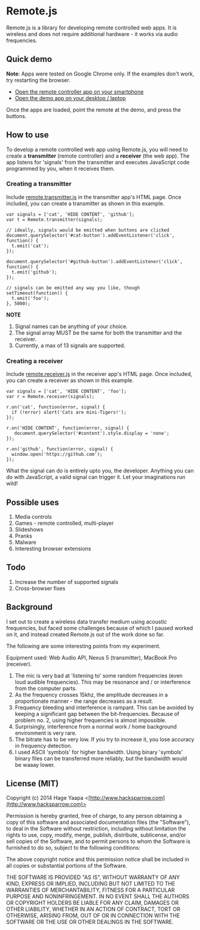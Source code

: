 Remote.js
=========

Remote.js is a library for developing remote controlled web apps. It is wireless and does not require additional hardware - it works via audio frequencies.

## Quick demo

**Note**: Apps were tested on Google Chrome only. If the examples don't work, try restarting the browser.

* [Open the remote controller app on your smartphone](https://hacksparrow.github.io/remote.js/example/controller.html)
* [Open the demo app on your desktop / laptop](https://hacksparrow.github.io/remote.js/example/controlled.html)

Once the apps are loaded, point the remote at the demo, and press the buttons.

## How to use

To develop a remote controlled web app using Remote.js, you will need to create a **transmitter** (remote controller) and a **receiver** (the web app). The  app listens for 'signals' from the transmitter and executes JavaScript code programmed by you, when it receives them.

### Creating a transmitter

Include [remote.transmitter.js](https://raw2.github.com/hacksparrow/remote.js/master/dist/remote.transmitter.js) in the transmitter app's HTML page. Once included, you can create a transmitter as shown in this example.

    var signals = ['cat', 'HIDE CONTENT', 'github'];
    var t = Remote.transmitter(signals);

    // ideally, signals would be emitted when buttons are clicked
    document.querySelector('#cat-button').addEventListener('click', function() {
      t.emit('cat');
    });

    document.querySelector('#github-button').addEventListener('click', function() {
      t.emit('github');
    });

    // signals can be emitted any way you like, though
    setTimeout(function() {
      t.emit('foo');
    }, 5000);

**NOTE**

1. Signal names can be anything of your choice.
2. The signal array MUST be the same for both the transmitter and the receiver.
3. Currently, a max of 13 signals are supported.

### Creating a receiver

Include [remote.receiver.js](https://raw2.github.com/hacksparrow/remote.js/master/dist/remote.receiver.js) in the receiver app's HTML page. Once included, you can create a receiver as shown in this example.

    var signals = ['cat', 'HIDE CONTENT', 'foo'];
    var r = Remote.receiver(signals);

    r.on('cat', function(error, signal) {
      if (!error) alert('Cats are mini-Tigers!');
    });

    r.on('HIDE CONTENT', function(error, signal) {
       document.querySelector('#content').style.display = 'none';
    });

    r.on('github', function(error, signal) {
      window.open('https://github.com');
    });

What the signal can do is entirely upto you, the developer. Anything you can do with JavaScript, a valid signal can trigger it. Let your imaginations run wild!

## Possible uses

1. Media controls
2. Games - remote controlled, multi-player
3. Slideshows
4. Pranks
5. Malware
6. Interesting browser extensions

## Todo

1. Increase the number of supported signals
2. Cross-browser fixes

## Background

I set out to create a wireless data transfer medium using acoustic frequencies, but faced some challenges because of which I paused worked on it, and instead created Remote.js out of the work done so far.

The following are some interesting points from my experiment.

Equipment used: Web Audio API, Nexus 5 (transmitter), MacBook Pro (receiver).

1. The mic is very bad at 'listening to' some random frequencies (even loud audible frequencies). This may be resonance and / or interference from the computer parts.
2. As the frequency crosses 15khz, the amplitude decreases in a proportionate manner - the range decreases as a result.
3. Frequency bleeding and interference is rampant. This can be avoided by keeping a significant gap between the bit-frequencies. Because of problem no. 2, using higher frequencies is almost impossible.
4. Surprisingly, interference from a normal work / home background environment is very rare.
5. The bitrate has to be very low. If you try to increase it, you lose accuracy in frequency detection.
6. I used ASCII 'symbols' for higher bandwidth. Using binary 'symbols' binary files can be transferred more reliably, but the bandwidth would be waaay lower.


## License (MIT)

Copyright (c) 2014 Hage Yaapa <[http://www.hacksparrow.com](http://www.hacksparrow.com)>

Permission is hereby granted, free of charge, to any person obtaining a copy
of this software and associated documentation files (the "Software"), to deal
in the Software without restriction, including without limitation the rights
to use, copy, modify, merge, publish, distribute, sublicense, and/or sell
copies of the Software, and to permit persons to whom the Software is
furnished to do so, subject to the following conditions:

The above copyright notice and this permission notice shall be included in
all copies or substantial portions of the Software.

THE SOFTWARE IS PROVIDED "AS IS", WITHOUT WARRANTY OF ANY KIND, EXPRESS OR
IMPLIED, INCLUDING BUT NOT LIMITED TO THE WARRANTIES OF MERCHANTABILITY,
FITNESS FOR A PARTICULAR PURPOSE AND NONINFRINGEMENT. IN NO EVENT SHALL THE
AUTHORS OR COPYRIGHT HOLDERS BE LIABLE FOR ANY CLAIM, DAMAGES OR OTHER
LIABILITY, WHETHER IN AN ACTION OF CONTRACT, TORT OR OTHERWISE, ARISING FROM, OUT OF OR IN CONNECTION WITH THE SOFTWARE OR THE USE OR OTHER DEALINGS IN THE SOFTWARE.


